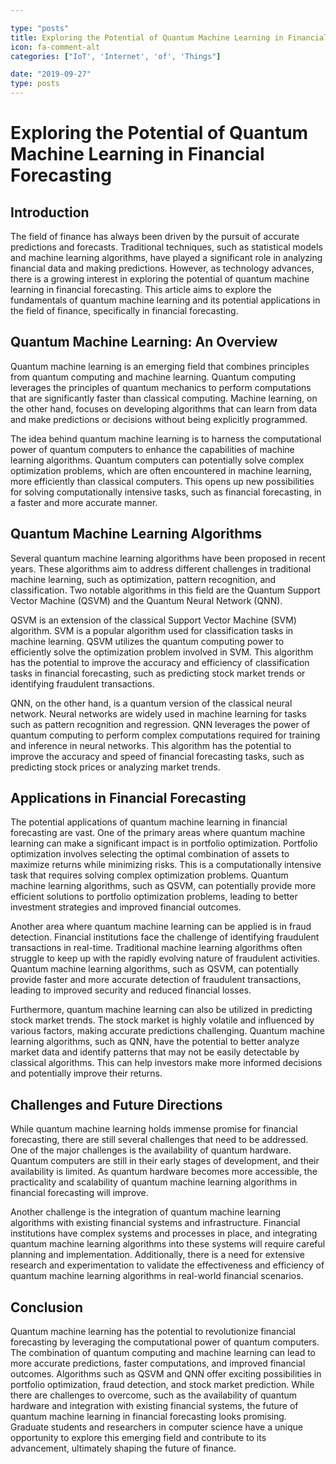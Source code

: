 ```yaml
---

type: "posts"
title: Exploring the Potential of Quantum Machine Learning in Financial Forecasting
icon: fa-comment-alt
categories: ["IoT', 'Internet', 'of', 'Things"]

date: "2019-09-27"
type: posts
---
```





# Exploring the Potential of Quantum Machine Learning in Financial Forecasting

## Introduction

The field of finance has always been driven by the pursuit of accurate predictions and forecasts. Traditional techniques, such as statistical models and machine learning algorithms, have played a significant role in analyzing financial data and making predictions. However, as technology advances, there is a growing interest in exploring the potential of quantum machine learning in financial forecasting. This article aims to explore the fundamentals of quantum machine learning and its potential applications in the field of finance, specifically in financial forecasting.

## Quantum Machine Learning: An Overview

Quantum machine learning is an emerging field that combines principles from quantum computing and machine learning. Quantum computing leverages the principles of quantum mechanics to perform computations that are significantly faster than classical computing. Machine learning, on the other hand, focuses on developing algorithms that can learn from data and make predictions or decisions without being explicitly programmed.

The idea behind quantum machine learning is to harness the computational power of quantum computers to enhance the capabilities of machine learning algorithms. Quantum computers can potentially solve complex optimization problems, which are often encountered in machine learning, more efficiently than classical computers. This opens up new possibilities for solving computationally intensive tasks, such as financial forecasting, in a faster and more accurate manner.

## Quantum Machine Learning Algorithms

Several quantum machine learning algorithms have been proposed in recent years. These algorithms aim to address different challenges in traditional machine learning, such as optimization, pattern recognition, and classification. Two notable algorithms in this field are the Quantum Support Vector Machine (QSVM) and the Quantum Neural Network (QNN).

QSVM is an extension of the classical Support Vector Machine (SVM) algorithm. SVM is a popular algorithm used for classification tasks in machine learning. QSVM utilizes the quantum computing power to efficiently solve the optimization problem involved in SVM. This algorithm has the potential to improve the accuracy and efficiency of classification tasks in financial forecasting, such as predicting stock market trends or identifying fraudulent transactions.

QNN, on the other hand, is a quantum version of the classical neural network. Neural networks are widely used in machine learning for tasks such as pattern recognition and regression. QNN leverages the power of quantum computing to perform complex computations required for training and inference in neural networks. This algorithm has the potential to improve the accuracy and speed of financial forecasting tasks, such as predicting stock prices or analyzing market trends.

## Applications in Financial Forecasting

The potential applications of quantum machine learning in financial forecasting are vast. One of the primary areas where quantum machine learning can make a significant impact is in portfolio optimization. Portfolio optimization involves selecting the optimal combination of assets to maximize returns while minimizing risks. This is a computationally intensive task that requires solving complex optimization problems. Quantum machine learning algorithms, such as QSVM, can potentially provide more efficient solutions to portfolio optimization problems, leading to better investment strategies and improved financial outcomes.

Another area where quantum machine learning can be applied is in fraud detection. Financial institutions face the challenge of identifying fraudulent transactions in real-time. Traditional machine learning algorithms often struggle to keep up with the rapidly evolving nature of fraudulent activities. Quantum machine learning algorithms, such as QSVM, can potentially provide faster and more accurate detection of fraudulent transactions, leading to improved security and reduced financial losses.

Furthermore, quantum machine learning can also be utilized in predicting stock market trends. The stock market is highly volatile and influenced by various factors, making accurate predictions challenging. Quantum machine learning algorithms, such as QNN, have the potential to better analyze market data and identify patterns that may not be easily detectable by classical algorithms. This can help investors make more informed decisions and potentially improve their returns.

## Challenges and Future Directions

While quantum machine learning holds immense promise for financial forecasting, there are still several challenges that need to be addressed. One of the major challenges is the availability of quantum hardware. Quantum computers are still in their early stages of development, and their availability is limited. As quantum hardware becomes more accessible, the practicality and scalability of quantum machine learning algorithms in financial forecasting will improve.

Another challenge is the integration of quantum machine learning algorithms with existing financial systems and infrastructure. Financial institutions have complex systems and processes in place, and integrating quantum machine learning algorithms into these systems will require careful planning and implementation. Additionally, there is a need for extensive research and experimentation to validate the effectiveness and efficiency of quantum machine learning algorithms in real-world financial scenarios.

## Conclusion

Quantum machine learning has the potential to revolutionize financial forecasting by leveraging the computational power of quantum computers. The combination of quantum computing and machine learning can lead to more accurate predictions, faster computations, and improved financial outcomes. Algorithms such as QSVM and QNN offer exciting possibilities in portfolio optimization, fraud detection, and stock market prediction. While there are challenges to overcome, such as the availability of quantum hardware and integration with existing financial systems, the future of quantum machine learning in financial forecasting looks promising. Graduate students and researchers in computer science have a unique opportunity to explore this emerging field and contribute to its advancement, ultimately shaping the future of finance.